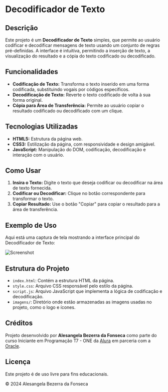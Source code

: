 # Decodificador de Texto

## Descrição

Este projeto é um **Decodificador de Texto** simples, que permite ao usuário codificar e decodificar mensagens de texto usando um conjunto de regras pré-definidas. A interface é intuitiva, permitindo a inserção de texto, a visualização do resultado e a cópia do texto codificado ou decodificado.

## Funcionalidades

- **Codificação de Texto:** Transforma o texto inserido em uma forma codificada, substituindo vogais por códigos específicos.
- **Decodificação de Texto:** Reverte o texto codificado de volta à sua forma original.
- **Cópia para Área de Transferência:** Permite ao usuário copiar o resultado codificado ou decodificado com um clique.

## Tecnologias Utilizadas

- **HTML5:** Estrutura da página web.
- **CSS3:** Estilização da página, com responsividade e design amigável.
- **JavaScript:** Manipulação do DOM, codificação, decodificação e interação com o usuário.

## Como Usar

1. **Insira o Texto:** Digite o texto que deseja codificar ou decodificar na área de texto fornecida.
2. **Codificar ou Decodificar:** Clique no botão correspondente para transformar o texto.
3. **Copiar Resultado:** Use o botão "Copiar" para copiar o resultado para a área de transferência.

## Exemplo de Uso

Aqui está uma captura de tela mostrando a interface principal do Decodificador de Texto:

![Screenshot](imagens/CapturaTelaInicial.png)

## Estrutura do Projeto

- `index.html`: Contém a estrutura HTML da página.
- `style.css`: Arquivo CSS responsável pelo estilo da página.
- `script.js`: Arquivo JavaScript que implementa a lógica de codificação e decodificação.
- `imagens/`: Diretório onde estão armazenadas as imagens usadas no projeto, como o logo e ícones.

## Créditos

Projeto desenvolvido por **Alesangela Bezerra da Fonseca** como parte do curso Iniciante em Programação T7 - ONE da [Alura](https://www.alura.com.br) em parceria com a [Oracle](https://www.oracle.com/br/).

## Licença

Este projeto é de uso livre para fins educacionais.

&copy; 2024 Alesangela Bezerra da Fonseca
